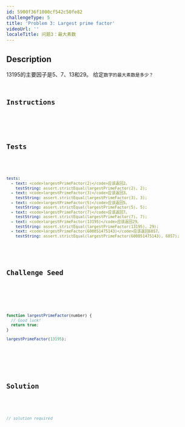 ```yaml
---
id: 5900f36f1000cf542c50fe82
challengeType: 5
title: 'Problem 3: Largest prime factor'
videoUrl: ''
localeTitle: 问题3：最大素数
---
```


## Description
<section id="description">
13195的主要因子是5、7、13和29。
给定<code>数字</ code>的最大素数是多少？
</section>

## Instructions
<section id="instructions">
</section>

## Tests
<section id='tests'>

```yml
tests:
  - text: <code>largestPrimeFactor(2)</code>应该返回2。
    testString: assert.strictEqual(largestPrimeFactor(2), 2);
  - text: <code>largestPrimeFactor(3)</code>应该返回3。
    testString: assert.strictEqual(largestPrimeFactor(3), 3);
  - text: <code>largestPrimeFactor(5)</code>应该返回5。
    testString: assert.strictEqual(largestPrimeFactor(5), 5);
  - text: <code>largestPrimeFactor(7)</code>应该返回7。
    testString: assert.strictEqual(largestPrimeFactor(7), 7);
  - text: <code>largestPrimeFactor(13195)</code>应该返回29。
    testString: assert.strictEqual(largestPrimeFactor(13195), 29);
  - text: <code>largestPrimeFactor(600851475143)</code>应该返回6857。
    testString: assert.strictEqual(largestPrimeFactor(600851475143), 6857);

```

</section>

## Challenge Seed
<section id='challengeSeed'>

<div id='js-seed'>

```js
function largestPrimeFactor(number) {
  // Good luck!
  return true;
}

largestPrimeFactor(13195);

```

</div>



</section>

## Solution
<section id='solution'>

```js
// solution required
```
</section>
